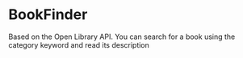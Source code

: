 # BookFinder
Based on the Open Library API. You can search for a book using the category keyword and read its description

